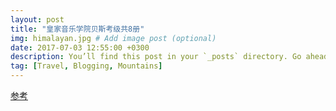 ```yaml
---
layout: post
title: "皇家音乐学院贝斯考级共8册"
img: himalayan.jpg # Add image post (optional)
date: 2017-07-03 12:55:00 +0300
description: You’ll find this post in your `_posts` directory. Go ahead and edit it and re-build the site to see your changes. # Add post description (optional)
tag: [Travel, Blogging, Mountains]
---
```

[参考](https://zhuanlan.zhihu.com/p/28292824)